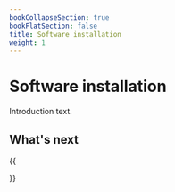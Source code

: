 ```yaml
---
bookCollapseSection: true
bookFlatSection: false
title: Software installation
weight: 1
---
```


# Software installation

Introduction text.

## What's next

{{<section>}}
